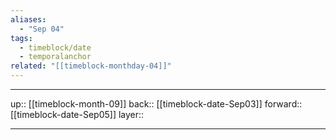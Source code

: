 ```yaml
---
aliases:
  - "Sep 04"
tags:
  - timeblock/date
  - temporalanchor
related: "[[timeblock-monthday-04]]"
---
```




***

up:: [[timeblock-month-09]]
back:: [[timeblock-date-Sep03]]
forward:: [[timeblock-date-Sep05]]
layer:: 

***
